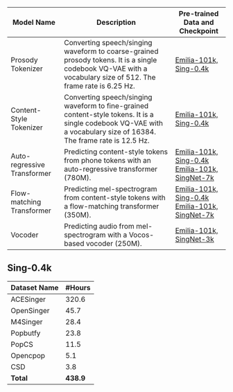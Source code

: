 | Model Name                  | Description                                                                                                                                                         | Pre-trained Data and Checkpoint                                                                                                                                                                                                                          |
| --------------------------- | ------------------------------------------------------------------------------------------------------------------------------------------------------------------- | -------------------------------------------------------------------------------------------------------------------------------------------------------------------------------------------------------------------------------------------------------- |
| Prosody Tokenizer           | Converting speech/singing waveform to coarse-grained prosody tokens. It is a single codebook VQ-VAE with a vocabulary size of 512. The frame rate is 6.25 Hz.       | [Emilia-101k, Sing-0.4k](https://huggingface.co/amphion/VevoSing/tree/main/tokenizer/style_fvq512_6.25hz)                                                                                                                                                |
| Content-Style Tokenizer     | Converting speech/singing waveform to fine-grained content-style tokens. It is a single codebook VQ-VAE with a vocabulary size of 16384. The frame rate is 12.5 Hz. | [Emilia-101k, Sing-0.4k](https://huggingface.co/amphion/VevoSing/tree/main/tokenizer/contentstyle_fvq16384_12.5hz)                                                                                                                                       |
| Auto-regressive Transformer | Predicting content-style tokens from phone tokens with an auto-regressive transformer (780M).                                                                       | [Emilia-101k, Sing-0.4k](https://huggingface.co/amphion/VevoSing/tree/main/contentstyle_modeling/ar_emilia101k_sing0.4k) <br> [Emilia-101k, SingNet-7k](https://huggingface.co/amphion/VevoSing/tree/main/contentstyle_modeling/ar_emilia101k_singnet7k) |
| Flow-matching Transformer   | Predicting mel-spectrogram from content-style tokens with a flow-matching transformer (350M).                                                                       | [Emilia-101k, Sing-0.4k](https://huggingface.co/amphion/VevoSing/tree/main/acoustic_modeling/fm_emilia101k_sing0.4k) <br> [Emilia-101k, SingNet-7k](https://huggingface.co/amphion/VevoSing/tree/main/acoustic_modeling/fm_emilia101k_singnet7k)         |
| Vocoder                     | Predicting audio from mel-spectrogram with a Vocos-based vocoder (250M).                                                                                            | [Emilia-101k, SingNet-3k](https://huggingface.co/amphion/VevoSing/tree/main/acoustic_modeling/Vocoder)                                                                                                                                                   |



## Sing-0.4k

| Dataset Name | \#Hours   |
| ------------ | --------- |
| ACESinger    | 320.6     |
| OpenSinger   | 45.7      |
| M4Singer     | 28.4      |
| Popbutfy     | 23.8      |
| PopCS        | 11.5      |
| Opencpop     | 5.1       |
| CSD          | 3.8       |
| **Total**    | **438.9** |

